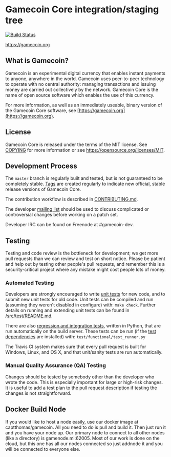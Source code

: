 Gamecoin Core integration/staging tree
=====================================

[![Build Status](https://www.travis-ci.com/ThomasTail/gamecoin.svg?branch=main)](https://www.travis-ci.com/ThomasTail/gamecoin)

https://gamecoin.org

What is Gamecoin?
----------------

Gamecoin is an experimental digital currency that enables instant payments to
anyone, anywhere in the world. Gamecoin uses peer-to-peer technology to operate
with no central authority: managing transactions and issuing money are carried
out collectively by the network. Gamecoin Core is the name of open source
software which enables the use of this currency.

For more information, as well as an immediately useable, binary version of
the Gamecoin Core software, see [https://gamecoin.org](https://gamecoin.org).

License
-------

Gamecoin Core is released under the terms of the MIT license. See [COPYING](COPYING) for more
information or see https://opensource.org/licenses/MIT.

Development Process
-------------------

The `master` branch is regularly built and tested, but is not guaranteed to be
completely stable. [Tags](https://github.com/gamecoin-project/gamecoin/tags) are created
regularly to indicate new official, stable release versions of Gamecoin Core.

The contribution workflow is described in [CONTRIBUTING.md](CONTRIBUTING.md).

The developer [mailing list](https://groups.google.com/forum/#!forum/gamecoin-dev)
should be used to discuss complicated or controversial changes before working
on a patch set.

Developer IRC can be found on Freenode at #gamecoin-dev.

Testing
-------

Testing and code review is the bottleneck for development; we get more pull
requests than we can review and test on short notice. Please be patient and help out by testing
other people's pull requests, and remember this is a security-critical project where any mistake might cost people
lots of money.

### Automated Testing

Developers are strongly encouraged to write [unit tests](src/test/README.md) for new code, and to
submit new unit tests for old code. Unit tests can be compiled and run
(assuming they weren't disabled in configure) with: `make check`. Further details on running
and extending unit tests can be found in [/src/test/README.md](/src/test/README.md).

There are also [regression and integration tests](/test), written
in Python, that are run automatically on the build server.
These tests can be run (if the [test dependencies](/test) are installed) with: `test/functional/test_runner.py`

The Travis CI system makes sure that every pull request is built for Windows, Linux, and OS X, and that unit/sanity tests are run automatically.

### Manual Quality Assurance (QA) Testing

Changes should be tested by somebody other than the developer who wrote the
code. This is especially important for large or high-risk changes. It is useful
to add a test plan to the pull request description if testing the changes is
not straightforward.

Docker Build Node
------------

If you would like to host a node easily, use our docker image at captthomas/gamecoin. All you need to do is pull and build it. Then just run it and you have your node up. Our primary node to connect to all other nodes (like a directory) is gamenode.ml:62005. Most of our work is done on the cloud, but this one has all our nodes connected so just addnode it and you will be connected to everyone else.
